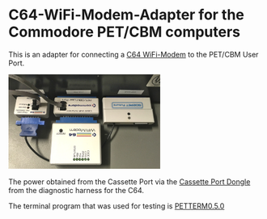 # C64-WiFi-Modem-Adapter for the Commodore PET/CBM computers
This is an adapter for connecting a <a href="https://github.com/svenpetersen1965/C64-WiFi-Modem-User-Port">C64 WiFi-Modem</a> to the PET/CBM User Port.

<img src="https://github.com/svenpetersen1965/C64-WiFi-Modem-Adapter-for-PET-CBM/blob/main/Rev.%200/Pictures/8436_Setup.JPG" width="300" alt="WiFi-modem on CBM8032">

The power obtained from the Cassette Port via the <a href="https://github.com/svenpetersen1965/C64-Diagnostic-Rev.-586220-Harness/tree/master/Diag586220_Harness/Diag586220_Cassette_Port">Cassette Port Dongle</a> from the diagnostic harness for the C64.

The terminal program that was used for testing is <a href="https://github.com/ChartreuseK/PETTERM/releases">PETTERM0.5.0</a>


